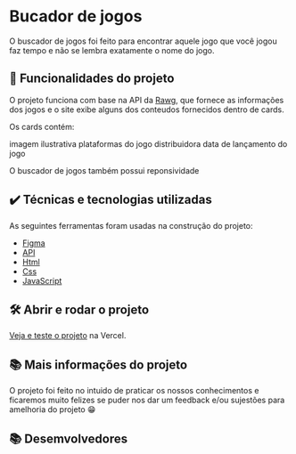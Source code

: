 # Bucador de jogos

O buscador de jogos foi feito para encontrar aquele jogo que você jogou faz tempo e não se lembra exatamente o nome do jogo.

## 🔨 Funcionalidades do projeto

O projeto funciona com base na API da <a href="https://rawg.io/apidocs">Rawg</a>, que fornece as informações dos jogos e o site exibe alguns dos conteudos fornecidos dentro de cards.

Os cards contém:

imagem ilustrativa
plataformas do jogo 
distribuidora 
data de lançamento do jogo

O buscador de jogos também possui reponsividade

## ✔️ Técnicas e tecnologias utilizadas

As seguintes ferramentas foram usadas na construção do projeto:

- [Figma](<https://expo.io/>)
- [API](<https://expo.io/>)
- [Html](<https://pt-br.reactjs.org/>)
- [Css](<https://pt-br.reactjs.org/>)
- [JavaScript](<https://expo.io/>)

## 🛠️ Abrir e rodar o projeto

[Veja e teste o projeto](https://onlinegdb.com/i5--jk8ii) na Vercel.

## 📚 Mais informações do projeto

O projeto foi feito no intuido de praticar os nossos conhecimentos e ficaremos muito felizes se puder nos dar um feedback e/ou sujestões para amelhoria do projeto 😁

## 📚 Desemvolvedores

